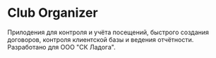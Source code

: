 # Club Organizer

Прилодения для контроля и учёта посещений, быстрого создания договоров, контроля клиентской базы и ведения отчётности.
Разработано для ООО "СК Ладога".
